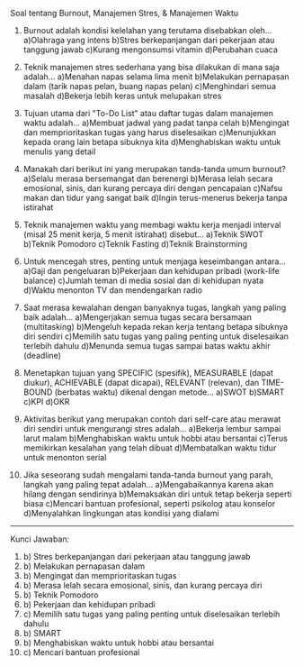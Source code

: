Soal tentang Burnout, Manajemen Stres, & Manajemen Waktu

1. Burnout adalah kondisi kelelahan yang terutama disebabkan oleh... a)Olahraga yang intens b)Stres berkepanjangan dari pekerjaan atau tanggung jawab c)Kurang mengonsumsi vitamin d)Perubahan cuaca

2. Teknik manajemen stres sederhana yang bisa dilakukan di mana saja adalah... a)Menahan napas selama lima menit b)Melakukan pernapasan dalam (tarik napas pelan, buang napas pelan) c)Menghindari semua masalah d)Bekerja lebih keras untuk melupakan stres

3. Tujuan utama dari "To-Do List" atau daftar tugas dalam manajemen waktu adalah... a)Membuat jadwal yang padat tanpa celah b)Mengingat dan memprioritaskan tugas yang harus diselesaikan c)Menunjukkan kepada orang lain betapa sibuknya kita d)Menghabiskan waktu untuk menulis yang detail

4. Manakah dari berikut ini yang merupakan tanda-tanda umum burnout? a)Selalu merasa bersemangat dan berenergi b)Merasa lelah secara emosional, sinis, dan kurang percaya diri dengan pencapaian c)Nafsu makan dan tidur yang sangat baik d)Ingin terus-menerus bekerja tanpa istirahat

5. Teknik manajemen waktu yang membagi waktu kerja menjadi interval (misal 25 menit kerja, 5 menit istirahat) disebut... a)Teknik SWOT b)Teknik Pomodoro c)Teknik Fasting d)Teknik Brainstorming

6. Untuk mencegah stres, penting untuk menjaga keseimbangan antara... a)Gaji dan pengeluaran b)Pekerjaan dan kehidupan pribadi (work-life balance) c)Jumlah teman di media sosial dan di kehidupan nyata d)Waktu menonton TV dan mendengarkan radio

7. Saat merasa kewalahan dengan banyaknya tugas, langkah yang paling baik adalah... a)Mengerjakan semua tugas secara bersamaan (multitasking) b)Mengeluh kepada rekan kerja tentang betapa sibuknya diri sendiri c)Memilih satu tugas yang paling penting untuk diselesaikan terlebih dahulu d)Menunda semua tugas sampai batas waktu akhir (deadline)

8. Menetapkan tujuan yang SPECIFIC (spesifik), MEASURABLE (dapat diukur), ACHIEVABLE (dapat dicapai), RELEVANT (relevan), dan TIME-BOUND (berbatas waktu) dikenal dengan metode... a)SWOT b)SMART c)KPI d)OKR

9. Aktivitas berikut yang merupakan contoh dari self-care atau merawat diri sendiri untuk mengurangi stres adalah... a)Bekerja lembur sampai larut malam b)Menghabiskan waktu untuk hobbi atau bersantai c)Terus memikirkan kesalahan yang telah dibuat d)Membatalkan waktu tidur untuk menonton serial

10. Jika seseorang sudah mengalami tanda-tanda burnout yang parah, langkah yang paling tepat adalah... a)Mengabaikannya karena akan hilang dengan sendirinya b)Memaksakan diri untuk tetap bekerja seperti biasa c)Mencari bantuan profesional, seperti psikolog atau konselor d)Menyalahkan lingkungan atas kondisi yang dialami

---

Kunci Jawaban:

1. b) Stres berkepanjangan dari pekerjaan atau tanggung jawab
2. b) Melakukan pernapasan dalam
3. b) Mengingat dan memprioritaskan tugas
4. b) Merasa lelah secara emosional, sinis, dan kurang percaya diri
5. b) Teknik Pomodoro
6. b) Pekerjaan dan kehidupan pribadi
7. c) Memilih satu tugas yang paling penting untuk diselesaikan terlebih dahulu
8. b) SMART
9. b) Menghabiskan waktu untuk hobbi atau bersantai
10. c) Mencari bantuan profesional